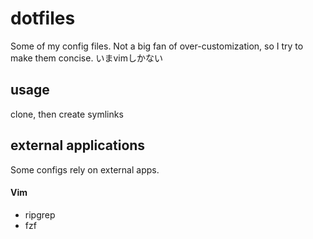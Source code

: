 # dotfiles
Some of my config files. Not a big fan of over-customization, so I try to make them concise.
いまvimしかない

## usage
clone, then create symlinks

## external applications 
Some configs rely on external apps.

#### Vim
* ripgrep
* fzf

